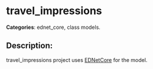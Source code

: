 # travel_impressions 

**Categories**: ednet_core, class models. 

## Description: 
travel_impressions project uses 
[EDNetCore](https://github.com/ednet-dev/ednet_core) for the model.